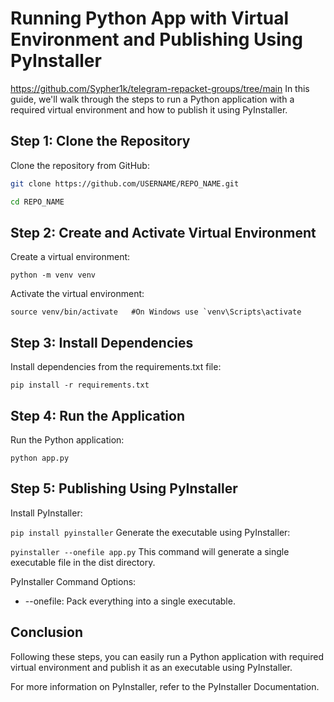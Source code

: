 # Running Python App with Virtual Environment and Publishing Using PyInstaller
https://github.com/Sypher1k/telegram-repacket-groups/tree/main
In this guide, we'll walk through the steps to run a Python application with a required virtual environment and how to publish it using PyInstaller.

## Step 1: Clone the Repository

Clone the repository from GitHub:
```sh
git clone https://github.com/USERNAME/REPO_NAME.git

cd REPO_NAME
```
## Step 2: Create and Activate Virtual Environment
Create a virtual environment:

```python -m venv venv```

Activate the virtual environment:

```source venv/bin/activate   #On Windows use `venv\Scripts\activate```

## Step 3: Install Dependencies
Install dependencies from the requirements.txt file:

```pip install -r requirements.txt```

## Step 4: Run the Application
Run the Python application:

```python app.py```
## Step 5: Publishing Using PyInstaller
Install PyInstaller:

```pip install pyinstaller```
Generate the executable using PyInstaller:

```pyinstaller --onefile app.py```
This command will generate a single executable file in the dist directory.

PyInstaller Command Options:
* --onefile: Pack everything into a single executable.
## Conclusion
Following these steps, you can easily run a Python application with required virtual environment and publish it as an executable using PyInstaller.

For more information on PyInstaller, refer to the PyInstaller Documentation.
